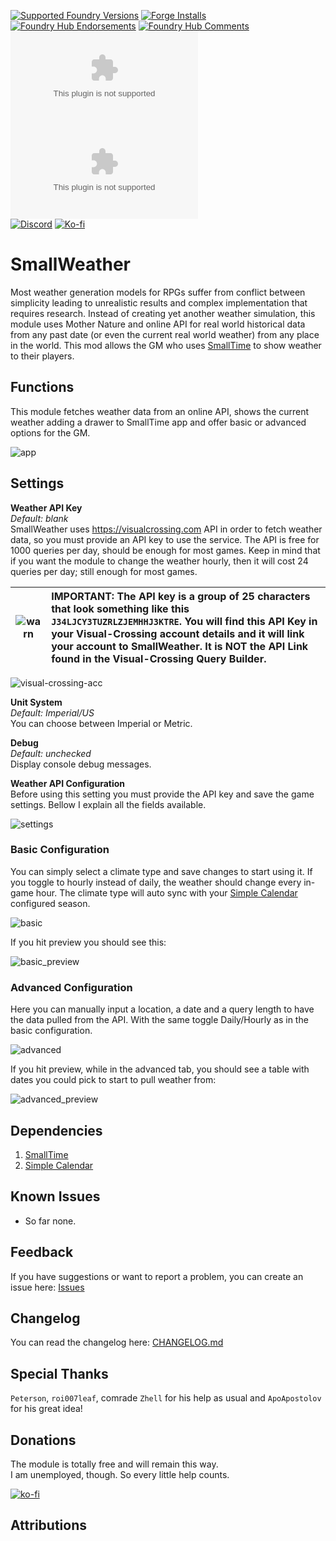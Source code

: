 [![Supported Foundry Versions](https://img.shields.io/endpoint?url=https://foundryshields.com/version?url=https://github.com/LeafWulf/smallweather/releases/latest/download/module.json)](https://foundryvtt.com/packages/smallweather) [![Forge Installs](https://img.shields.io/badge/dynamic/json?label=Forge%20Installs&query=package.installs&suffix=%25&url=https%3A%2F%2Fforge-vtt.com%2Fapi%2Fbazaar%2Fpackage%2Fsmallweather&colorB=4aa94a)](https://forge-vtt.com/bazaar#sort=updated&package=smallweather)  
[![Foundry Hub Endorsements](https://img.shields.io/endpoint?logoColor=white&url=https%3A%2F%2Fwww.foundryvtt-hub.com%2Fwp-json%2Fhubapi%2Fv1%2Fpackage%2Fsmallweather%2Fshield%2Fendorsements)](https://www.foundryvtt-hub.com/package/smallweather/)
[![Foundry Hub Comments](https://img.shields.io/endpoint?logoColor=white&url=https%3A%2F%2Fwww.foundryvtt-hub.com%2Fwp-json%2Fhubapi%2Fv1%2Fpackage%2Fsmallweather%2Fshield%2Fcomments)](https://www.foundryvtt-hub.com/package/smallweather/)  
[![Latest Downloads](https://img.shields.io/github/downloads/LeafWulf/smallweather/latest/module.zip?logo=github&color=238636&label=latest%20downloads)](https://github.com/LeafWulf/smallweather/releases/latest) [![Total Downloads](https://img.shields.io/github/downloads/LeafWulf/smallweather/module.zip?logo=github&color=238636&label=total%20downloads)](https://github.com/LeafWulf/smallweather/releases)  
[![Discord](https://dcbadge.vercel.app/api/shield/219289132235489280?style=flat)](https://discordapp.com/users/219289132235489280) [![Ko-fi](https://img.shields.io/badge/Ko--fi-winterwulf-ff5e5b?logo=kofi&logoColor=white&)](https://ko-fi.com/winterwulf)

# SmallWeather
Most weather generation models for RPGs suffer from conflict between simplicity leading to unrealistic results and complex implementation that requires research. Instead of creating yet another weather simulation, this module uses Mother Nature and online API for real world historical data from any past date (or even the current real world weather) from any place in the world. This mod allows the GM who uses [SmallTime](https://foundryvtt.com/packages/smalltime) to show weather to their players.

## Functions
This module fetches weather data from an online API, shows the current weather adding a drawer to SmallTime app and offer basic or advanced options for the GM. 

![app](readme/app.gif)

## Settings
**Weather API Key**  
*Default: blank*  
SmallWeather uses https://visualcrossing.com API in order to fetch weather data, so you must provide an API key to use the service. The API is free for 1000 queries per day, should be enough for most games. Keep in mind that if you want the module to change the weather hourly, then it will cost 24 queries per day; still enough for most games.  

|![warn](images/error.svg) | IMPORTANT: The API key is a group of 25 characters that look something like this `J34LJCY3TUZRLZJEMHHJ3KTRE`. You will find this API Key in your Visual-Crossing account details and it will link your account to SmallWeather.  It is NOT the API Link found in the Visual-Crossing Query Builder. |
| :---: | :---- |

![visual-crossing-acc](readme/visual-crossing-acc.png)

**Unit System**  
*Default: Imperial/US*  
You can choose between Imperial or Metric.  

**Debug**  
*Default: unchecked*  
Display console debug messages.  

**Weather API Configuration**  
Before using this setting you must provide the API key and save the game settings. Bellow I explain all the fields available.  

![settings](readme/settings.png)

### Basic Configuration
You can simply select a climate type and save changes to start using it.
If you toggle to hourly instead of daily, the weather should change every in-game hour. The climate type will auto sync with your [Simple Calendar](https://foundryvtt.com/packages/foundryvtt-simple-calendar) configured season.

![basic](readme/basic.png)

If you hit preview you should see this:

![basic_preview](readme/basic_preview.png)

### Advanced Configuration
Here you can manually input a location, a date and a query length to have the data pulled from the API. With the same toggle Daily/Hourly as in the basic configuration.  

![advanced](readme/advanced.png)

If you hit preview, while in the advanced tab, you should see a table with dates you could pick to start to pull weather from:

![advanced_preview](readme/advanced-preview.png)

## Dependencies  
1. [SmallTime](https://foundryvtt.com/packages/smalltime)
2. [Simple Calendar](https://foundryvtt.com/packages/foundryvtt-simple-calendar)

## Known Issues  
- So far none.

## Feedback
If you have suggestions or want to report a problem, you can create an issue here: [Issues](../../issues)

## Changelog
You can read the changelog here: [CHANGELOG.md](/CHANGELOG.md)

## Special Thanks
`Peterson`, `roi007leaf`, comrade `Zhell` for his help as usual and `ApoApostolov` for his great idea!

## Donations
The module is totally free and will remain this way.  
I am unemployed, though. So every little help counts.

[![ko-fi](https://ko-fi.com/img/githubbutton_sm.svg)](https://ko-fi.com/winterwulf)

## Attributions

